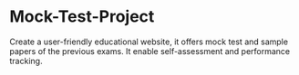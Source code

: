 # Mock-Test-Project
Create a user-friendly educational website, it offers mock test and sample papers of the previous exams. It enable self-assessment and performance tracking.
